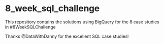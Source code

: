 # 8_week_sql_challenge

This repository contains the solutions using BigQuery for the 8 case studies in #8WeekSQLChallenge

Thanks @DataWithDanny for the excellent SQL case studies!
